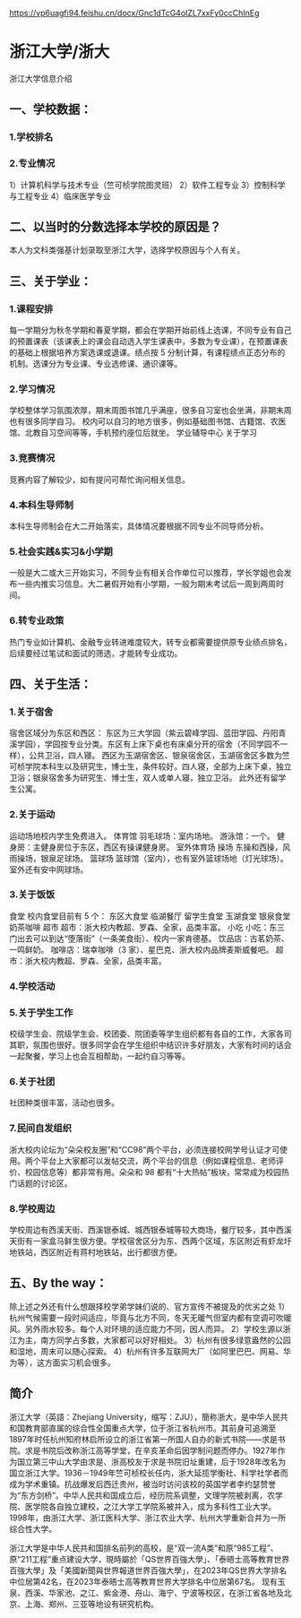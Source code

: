 https://vp6uagfi94.feishu.cn/docx/Gnc1dTcG4oIZL7xxFy0ccChInEg

# 浙江大学/浙大

浙江大学信息介绍

## 一、学校数据：

### 1.学校排名

### 2.专业情况

1）计算机科学与技术专业（竺可桢学院图灵班）
2）软件工程专业
3）控制科学与工程专业
4）临床医学专业

## 二、以当时的分数选择本学校的原因是？

本人为文科类强基计划录取至浙江大学，选择学校原因与个人有关。

## 三、关于学业：

### 1.课程安排

每一学期分为秋冬学期和春夏学期，都会在学期开始前线上选课，不同专业有自己的预置课表（该课表上的课会自动选入学生课表中，多数为专业课），在预置课表的基础上根据培养方案选课或退课。绩点按 5 分制计算，有课程绩点正态分布的机制。选课分为专业课、专业选修课、通识课等。

### 2.学习情况

学校整体学习氛围浓厚，期末周图书馆几乎满座，很多自习室也会坐满，非期末周也有很多同学自习。
校内可以自习的地方很多，例如基础图书馆、古籍馆、农医馆、北教自习空间等等，手机预约座位后就坐。
学业辅导中心
关于学习

### 3.竞赛情况

竞赛内容了解较少，如有提问可帮忙询问相关信息。

### 4.本科生导师制

本科生导师制会在大二开始落实，具体情况要根据不同专业不同导师分析。

### 5.社会实践&实习&小学期

一般是大二或大三开始实习，不同专业有相关合作单位可以推荐，学长学姐也会发布一些内推实习信息。大二暑假开始有小学期，一般为期末考试后一周到两周时间。

### 6.转专业政策

热门专业如计算机、金融专业转进难度较大，转专业都需要提供原专业绩点排名，后续要经过笔试和面试的筛选，才能转专业成功。

## 四、关于生活：

### 1.关于宿舍

宿舍区域分为东区和西区：
东区为三大学园（紫云碧峰学园、蓝田学园、丹阳青溪学园），学园按专业分类。东区有上床下桌也有床桌分开的宿舍（不同学园不一样），公共卫浴，四人寝。
西区为玉湖宿舍区、银泉宿舍区，玉湖宿舍区多数为竺可桢学院本科生以及研究生，博士生，条件较好。四人寝，全部为上床下桌，独立卫浴；银泉宿舍多为研究生、博士生，双人或单人寝，独立卫浴。
此外还有留学生公寓。

### 2.关于运动

运动场地校内学生免费进入。
体育馆
羽毛球场：室内场地。
游泳馆：一个。
健身房：主健身房位于东区，西区有操课健身房。
室外体育场
操场
东操和西操，风雨操场，银泉足球场。
篮球场
篮球馆（室内），也有室外篮球场地（灯光球场）。
室外还有安中网球场。

### 3.关于饭饭

食堂
校内食堂目前有 5 个：
东区大食堂
临湖餐厅
留学生食堂
玉湖食堂
银泉食堂奶茶咖啡
超市
超市：浙大校内教超、罗森、全家，品类丰富。
小吃
小吃：东三门出去可以到达“堕落街”（一条美食街）、校内一家肯德基。
饮品店：古茗奶茶、一鸣鲜奶。
咖啡店：瑞幸咖啡（3 家）、星巴克、浙大校内品牌麦斯威餐吧。
超市：浙大校内教超、罗森、全家，品类丰富。

### 4.学校活动

### 5.关于学生工作

校级学生会、院级学生会、校团委、院团委等学生组织都有各自的工作，大家各司其职，氛围也很好。很多同学会在学生组织中结识许多好朋友，大家有时间的话会一起聚餐，学习上也会互相帮助，一起约自习等等。

### 6.关于社团

社团种类很丰富，活动也很多。

### 7.民间自发组织

浙大校内论坛为“朵朵校友圈”和“CC98”两个平台，必须连接校网学号认证才可使用。两个平台上大家都可以发帖交流，两个平台的信息（例如课程信息、老师评价、校园信息等）都非常有用。朵朵和 98 都有“十大热帖”板块，常常成为校园热门话题的讨论区。

### 8.学校周边

学校周边有西溪天街、西溪银泰城、城西银泰城等较大商场，餐厅较多，其中西溪天街有一家盒马鲜生很方便。学校宿舍区分为东、西两个区域，东区附近有虾龙圩地铁站，西区附近有蒋村地铁站，出行都很方便。

## 五、By the way：

除上述之外还有什么想跟择校学弟学妹们说的、官方宣传不被提及的优劣之处
1）杭州气候需要一段时间适应，毕竟与北方不同，冬天无暖气但室内都有空调可吹暖风。另外雨水较多。每个人对环境的适应能力不同，因人而异。
2）学校生源以浙江为主，南方同学占多数，大家都可以好好相处。
3）杭州有很多绿意盎然的公园和湿地，周末可以随心探索。
4）杭州有许多互联网大厂（如阿里巴巴、网易、华为等），这方面实习机会很多。

## 简介

浙江大学（英語：Zhejiang University，缩写：ZJU），簡称浙大，是中华人民共和国教育部直属的综合性全国重点大学，位于浙江省杭州市。其前身可追溯至1897年时任杭州知府林启所设立的浙江省第一所国人自办的新式书院——求是书院。求是书院后改称浙江高等学堂，在辛亥革命后因学制问题而停办。1927年作为国立第三中山大学由求是、浙高校友于求是书院旧址重建，后于1928年改名为国立浙江大学。1936－1949年竺可桢校长任内，浙大延揽学衡社、科学社学者而成为学术重镇。抗战爆发后西迁贵州，被当时访问该校的英国学者李约瑟赞誉为“东方剑桥”。中华人民共和国成立后，经历院系调整，文理学院被剥离，农学院、医学院各自独立建校，之江大学工学院系被并入，成为多科性工业大学。1998年，由浙江大学、浙江医科大学、浙江农业大学、杭州大学重新合并为一所综合性大学。

浙江大学是中华人民共和国排名前列的高校，是“双一流A类”和原“985工程”、原“211工程”重点建设大学，現時屬於「QS世界百強大學」、「泰晤士高等教育世界百強大學」及「美國新聞與世界報道世界百強大學」，在2023年QS世界大学排名中位居第42名，在2023年泰晤士高等教育世界大学排名中位居第67名。 现有玉泉、西溪、华家池、之江、紫金港、舟山、海宁、宁波等校区，在浙江省各地及北京、上海、郑州、三亚等地设有研究机构。
